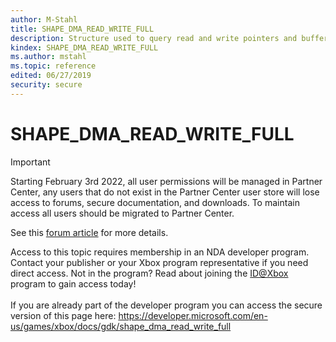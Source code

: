 ```yaml
---
author: M-Stahl
title: SHAPE_DMA_READ_WRITE_FULL
description: Structure used to query read and write pointers and buffer-full flag in one operation.
kindex: SHAPE_DMA_READ_WRITE_FULL
ms.author: mstahl
ms.topic: reference
edited: 06/27/2019
security: secure
---
```


# SHAPE_DMA_READ_WRITE_FULL
> [!IMPORTANT]
> Starting February 3rd 2022, all user permissions will be managed in Partner Center, any users that do not exist in the Partner Center user store will lose access to forums, secure documentation, and downloads. To maintain access all users should be migrated to Partner Center. <p></p>See this <a href="https://forums.xboxlive.com/articles/132187/breaking-change-user-access-for-forums-secure-docu.html">forum article</a> for more details.  

 Access to this topic requires membership in an NDA developer program. Contact your publisher or your Xbox program representative if you need direct access. Not in the program? Read about joining the <a href="https://www.xbox.com/Developers/id">ID@Xbox</a> program to gain access today!  <br/><br/>If you are already part of the developer program you can access the secure version of this page here: <a target="_blank" href="https://developer.microsoft.com/en-us/games/xbox/docs/gdk/shape_dma_read_write_full">https://developer.microsoft.com/en-us/games/xbox/docs/gdk/shape_dma_read_write_full</a>